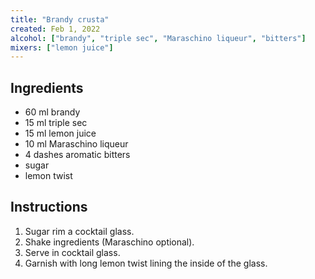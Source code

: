 ```yaml
---
title: "Brandy crusta"
created: Feb 1, 2022
alcohol: ["brandy", "triple sec", "Maraschino liqueur", "bitters"]
mixers: ["lemon juice"]
---
```


## Ingredients

- 60 ml brandy
- 15 ml triple sec
- 15 ml lemon juice
- 10 ml Maraschino liqueur
- 4 dashes aromatic bitters
- sugar
- lemon twist

## Instructions

1. Sugar rim a cocktail glass.
2. Shake ingredients (Maraschino optional).
3. Serve in cocktail glass.
4. Garnish with long lemon twist lining the inside of the glass.
